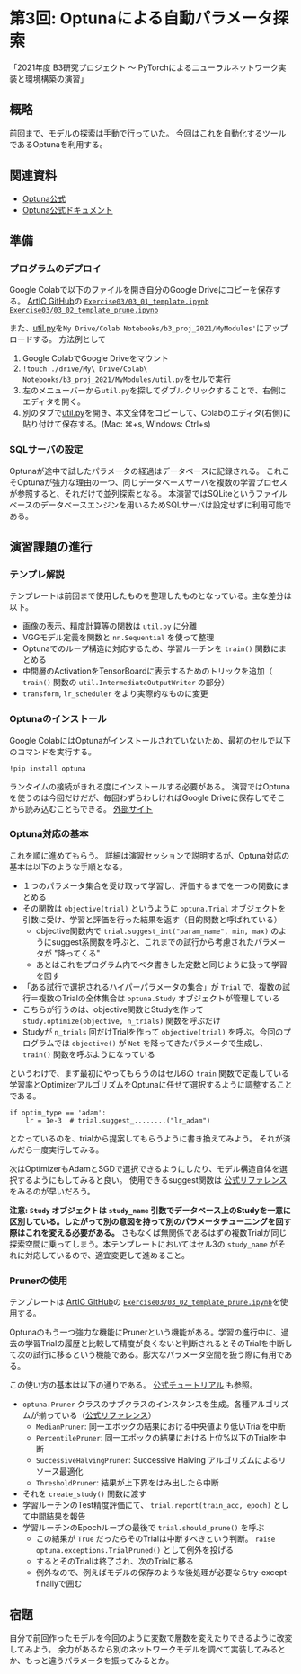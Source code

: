第3回: Optunaによる自動パラメータ探索
===

「2021年度 B3研究プロジェクト 〜 PyTorchによるニューラルネットワーク実装と環境構築の演習」


## 概略

前回まで、モデルの探索は手動で行っていた。
今回はこれを自動化するツールであるOptunaを利用する。


## 関連資料
- [Optuna公式](https://optuna.org/)
- [Optuna公式ドキュメント](https://optuna.readthedocs.io/en/stable/)



## 準備

### プログラムのデプロイ
Google Colabで以下のファイルを開き自分のGoogle Driveにコピーを保存する。
[ArtIC GitHub](https://github.com/ArtIC-TITECH/b3-proj-2021)の
[`Exercise03/03_01_template.ipynb`](https://github.com/ArtIC-TITECH/b3-proj-2021/blob/master/Exercise03/03_01_template.ipynb)
[`Exercise03/03_02_template_prune.ipynb`](https://github.com/ArtIC-TITECH/b3-proj-2021/blob/master/Exercise03/03_02_template_prune.ipynb)

また、[util.py](https://github.com/ArtIC-TITECH/b3-proj-2021/blob/master/Exercise03/util.py)を`My Drive/Colab Notebooks/b3_proj_2021/MyModules'`にアップロードする。
方法例として
1. Google ColabでGoogle Driveをマウント
2. `!touch ./drive/My\ Drive/Colab\ Notebooks/b3_proj_2021/MyModules/util.py`をセルで実行
3. 左のメニューバーから`util.py`を探してダブルクリックすることで、右側にエディタを開く。
3. 別のタブで[util.py](https://github.com/ArtIC-TITECH/b3-proj-2021/blob/master/Exercise03/util.py)を開き、本文全体をコピーして、Colabのエディタ(右側)に貼り付けて保存する。(Mac: ⌘+s, Windows: Ctrl+s)



### SQLサーバの設定
Optunaが途中で試したパラメータの経過はデータベースに記録される。
これこそOptunaが強力な理由の一つ、同じデータベースサーバを複数の学習プロセスが参照すると、それだけで並列探索となる。
本演習ではSQLiteというファイルベースのデータベースエンジンを用いるためSQLサーバは設定せずに利用可能である。

<!-- Optunaが途中で試したパラメータの経過はデータベースに記録される。
これこそOptunaが強力な理由の一つ、同じデータベースサーバを複数の学習プロセスが参照すると、それだけで並列探索となる。

それに伴い、まず設営済みのMySQLサーバのユーザを設定する。

1. 適当なUbuntu計算サーバ（pollux, selene, artemis, zeus）にSSHログインする。
2. 次のコマンドにより、MySQLサーバにログインする。
    ユーザ名、初期パスワード、データベース名全て **ArtICユーザ名の `-` を `_` に置き換えたもの** になっている。
    例: `j-smith` さんの場合
    ```
    Server:~$ mysql -P 53306 -h zeus -u j_smith -p
    Enter password:     ← j_smith が初期パスワード
    ```
3. SQLサーバに以下のコマンドを打ち込み、パスワードを変更する。
    結果は必ず表示 `Query OK` を確認すること。
    ```
    mysql> SET PASSWORD='新しいパスワード';
    Query OK, 0 rows affected (0.00 sec)
    ```
4. Ctrl-Dを入力して抜ける。 -->


## 演習課題の進行

### テンプレ解説
テンプレートは前回まで使用したものを整理したものとなっている。主な差分は以下。

- 画像の表示、精度計算等の関数は `util.py` に分離
- VGGモデル定義を関数と `nn.Sequential` を使って整理
- Optunaでのループ構造に対応するため、学習ルーチンを `train()` 関数にまとめる
- 中間層のActivationをTensorBoardに表示するためのトリックを追加（ `train()` 関数の `util.IntermediateOutputWriter` の部分）
- `transform`, `lr_scheduler` をより実際的なものに変更

### Optunaのインストール
Google ColabにはOptunaがインストールされていないため、最初のセルで以下のコマンドを実行する。
```
!pip install optuna
```
ランタイムの接続がきれる度にインストールする必要がある。
演習ではOptunaを使うのは今回だけだが、毎回わずらわしければGoogle Driveに保存してそこから読み込むこともできる。
[外部サイト](https://ggcs.io/2021/06/22/google-colab-pip-install/)

### Optuna対応の基本
これを順に進めてもらう。
詳細は演習セッションで説明するが、Optuna対応の基本は以下のような手順となる。

- １つのパラメータ集合を受け取って学習し、評価するまでを一つの関数にまとめる
- その関数は `objective(trial)` というように `optuna.Trial` オブジェクトを引数に受け、学習と評価を行った結果を返す（目的関数と呼ばれている）
    - objective関数内で `trial.suggest_int("param_name", min, max)` のようにsuggest系関数を呼ぶと、これまでの試行から考慮されたパラメータが "降ってくる"
    - あとはこれをプログラム内でベタ書きした定数と同じように扱って学習を回す
- 「ある試行で選択されるハイパーパラメータの集合」が `Trial` で、複数の試行＝複数のTrialの全体集合は `optuna.Study` オブジェクトが管理している
- こちらが行うのは、objective関数とStudyを作って `study.optimize(objective, n_trials)` 関数を呼ぶだけ
- Studyが `n_trials` 回だけTrialを作って `objective(trial)` を呼ぶ。今回のプログラムでは `objective()` が `Net` を降ってきたパラメータで生成し、 `train()` 関数を呼ぶようになっている


というわけで、まず最初にやってもらうのはセル6の `train` 関数で定義している学習率とOptimizerアルゴリズムをOptunaに任せて選択するように調整することである。
```python:
if optim_type == 'adam':
    lr = 1e-3  # trial.suggest_........("lr_adam")
```
となっているのを、trialから提案してもらうように書き換えてみよう。
それが済んだら一度実行してみる。

次はOptimizerもAdamとSGDで選択できるようにしたり、モデル構造自体を選択するようにもしてみると良い。
使用できるsuggest関数は [公式リファレンス](https://optuna.readthedocs.io/en/stable/reference/trial.html) をみるのが早いだろう。

**注意: `Study` オブジェクトは `study_name` 引数でデータベース上のStudyを一意に区別している。したがって別の意図を持って別のパラメータチューニングを回す際はこれを変える必要がある。** さもなくば無関係であるはずの複数Trialが同じ探索空間に乗ってしまう。本テンプレートにおいてはセル3の `study_name` がそれに対応しているので、適宜変更して進めること。

### Prunerの使用

テンプレートは
[ArtIC GitHub](https://github.com/ArtIC-TITECH/b3-proj-2021)の
[`Exercise03/03_02_template_prune.ipynb`](https://github.com/ArtIC-TITECH/b3-proj-2021/blob/master/Exercise03/03_02_template_prune.ipynb)を使用する。

Optunaのもう一つ強力な機能にPrunerという機能がある。学習の進行中に、過去の学習Trialの履歴と比較して精度が良くないと判断されるとそのTrialを中断して次の試行に移るという機能である。膨大なパラメータ空間を扱う際に有用である。

この使い方の基本は以下の通りである。 [公式チュートリアル](https://optuna.readthedocs.io/en/stable/tutorial/pruning.html) も参照。

- `optuna.Pruner` クラスのサブクラスのインスタンスを生成。各種アルゴリズムが揃っている（[公式リファレンス](https://optuna.readthedocs.io/en/stable/reference/pruners.html)）
    - `MedianPruner`: 同一エポックの結果における中央値より低いTrialを中断
    - `PercentilePruner`: 同一エポックの結果における上位%以下のTrialを中断
    - `SuccessiveHalvingPruner`: Successive Halving アルゴリズムによるリソース最適化
    - `ThresholdPruner`: 結果が上下界をはみ出したら中断
- それを `create_study()` 関数に渡す
- 学習ルーチンのTest精度評価にて、 `trial.report(train_acc, epoch)` として中間結果を報告
- 学習ルーチンのEpochループの最後で `trial.should_prune()` を呼ぶ
    - この結果が `True` だったらそのTrialは中断すべきという判断。 `raise optuna.exceptions.TrialPruned()` として例外を投げる
    - するとそのTrialは終了され、次のTrialに移る
    - 例外なので、例えばモデルの保存のような後処理が必要ならtry-except-finallyで囲む

## 宿題

自分で前回作ったモデルを今回のように変数で層数を変えたりできるように改変してみよう。
余力があるなら別のネットワークモデルを調べて実装してみるとか、もっと違うパラメータを振ってみるとか。
